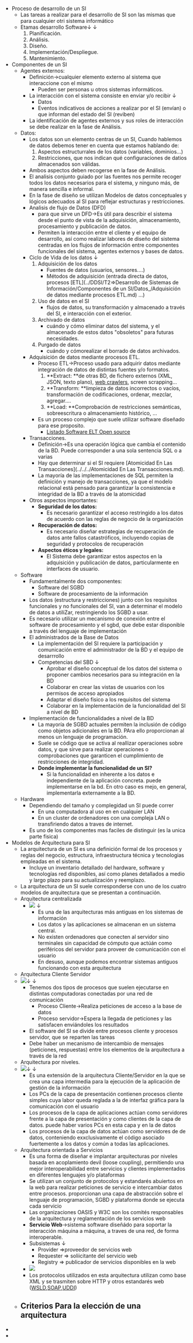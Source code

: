 - Proceso de desarrollo de un SI
    - Las tareas a realizar para el desarrollo de SI son las mismas que para cualquier otri sistema informático
    - Etamas desarrollo Software↓ ↓ 
        1. Planificación.
        2. Análisis.
        3. Diseño.
        4. Implementación/Despliegue.
        5. Mantenimiento.
- Componentes de un SI
    - Agentes externos:
        - Definición→cualquier elemento externo al sistema que interaccione con el mismo
            - Pueden ser personas u otros sistemas informáticos.
        - La interacción con el sistema consiste en enviar y/o recibir ↓ 
            - Datos
            - Eventos indicativos de acciones a realizar por el SI (envían) o que informan del estado del SI (reviben)
        - La identificación de agentes externos y sus roles de interacción se debe realizar en la fase de Análisis.
    - Datos:
        - Los datos son un elemento centras de un SI, Cuando hablemos de datos debemos tener en cuenta que estamos hablando de:
            1. Aspectos estructurrales de los datos (variables, dominios...)
            2. Restricciones, que nos indican qué configuraciones de datios almacenados son válidas.
        - Ambos aspectos deben recogerse en la fase de Análisis.
        - El analisis conjunto guiado por las fuentes nos permite recoger todos los datos necesarios para el sistema, y ninguno más, de manera sencilla e informal. 
        - En la fase de diseño se utilizan Modelos de datos conceptuales y lógicos adecuados al SI para reflejar estructuras y restricciones.
        - Analisis de flujo de Datos (DFD)
            - para que sirve un DFD→Es útil para describir el sistema desde el punto de vista de la adquisición, almacenamiento, procesamiento y publicación de datos.
            - Permiten la interacción entre el cliente y el equipo de desarrollo, así como realizar labores de diseño del sistema centradas en los flujos de información entre componentes funcionales del sistema, agentes externos y bases de datos.
        - Ciclo de Vida de los datos ↓ 
            1. Adquisición de los datos
                - Fuentes de datos (usuarios, sensores....)
                - Métodos de adquisición (entrada directa de datos, procesos [ETL](../DDSI/T2⇒Desarrollo de Sistemas de Información/Componentes de un SI/Datos_/Adquisición de datos mediante procesos ETL.md) ...)
            2. Uso de datos en el SI
                - flujos de datos, su transformación y almacenado a través del SI, e interacción con el exterior.
            3. Archivado de datos
                - cuándo y cómo eliminar datos del sistema, y el almacenado de estos datos "obsoletos" para futuras necesidades.
            4. Purgado de datos
                - cuándo y cómorealizar el borrado de datos archivados. 
        - Adquisición de datos mediante procesos ETL.
            - Proceso ETL→Proceso usado para adquirir datos mediante integración de datos de distintas fuentes y/o formatos.
                1. **Extract: **de otras BD, de fichero externos (XML, JSON, texto plano), [web crawlers](https://es.wikipedia.org/wiki/Axiomas_de_Peano), screen scrapping...
                2. **Transform: **limpieza de datos incorrectos o vacíos, transformación de codificaciones, ordenar, mezclar, agregar.... 
                3. **Load: **Comprobación de restricciones semánticas, sobreescritura o almacenamiento histórico, ...
            - Es un proceso complejo que suele utilizar software diseñado para ese proposito.
                - [Listado Software ELT Open source](https://dachival.notion.site/ED-45674dd18c044d1a8d0fb35b3e305200) 
        - Transacciones.
            - Definición→Es una operación lógica que cambia el contenido de la BD. Puede corresponder a una sola sentencia SQL o a varias
            - Hay que determinar si el SI requiere [Atomicidad En Las Transacciones](../../../Atomicidad En Las Transacciones.md).  
            - La mayoría de las implementaciones de SQL permiten la definición y manejo de transacciones, ya que el modelo relacional está pensado para garantizar la consistencia e integridad de la BD a través de la atomicidad
        - Otros aspectos importantes:
            - **Seguridad de los datos:** 
                - Es necesario garantizar el acceso restringido a los datos de acuerdo con las reglas de negocio de la organización
            - **Recuperación de datos:** 
                - Es necesario diseñar estrategias de recuperación de datos ante fallos catastróficos, incluyendo copias de seguridad y protocolos de recuperación
            - **Aspectos éticos y legales:**
                - El Sistema debe garantizar estos aspectos en la adquisición y publicación de datos, particularmente en interfaces de usuario.
    - Software
        - Fundamentalmente dos componentes:
            - Software del SGBD
            - Software de procesamiento de la información
        - Los datos (estructura y restricciones) junto con los requisitos funcionales y no funcionales del SI, van a determinar el modelo de datos a utiliZar, restringiendo los SGBD a usar.
        - Es necesario utilizar un mecanismo de conexión entre el software de procesamiento y el sgbd, que debe estar disponible a través del lenguaje de implementación
        - El administrados de la Base de Datos
            - La implementación del SI requiere la participación y comunicación entre el administrador de la BD y el equipo de desarrrollo
            - Competencias del SBD ↓ 
                - Aprobar el diseño conceptual de los datos del sistema o proponer cambios necesarios para su integración en la BD
                - Colaborar en crear las vistas de usuarios con los permisos de acceso apropiados
                - Adaptar el diseño fisico a los requisitos del sistema
                - Colaborar en la implementación de la funcionalidad del SI a nivel de BD
        - Implementación de funcionalidades a nivel de la BD
            - La mayoría de SGBD actuales permiten la inclusión de código como objetos adicionales en la BD. PAra ello proporcionan al menos un lenguaje de programación.
            - Suele se código que se activa al reallizar operaciones sobre datos, y que sirve para realizar operaciones o comprobaciones que garanticen el cumplimiento de restricciones de integridad.
            - **Donde implementar la funcionalidad de un SI?**
                - Si la funcionalidad en inherente a los datos e independiente de la aplicación concreta. puede implementarse en la bd. En otro caso es mejo, en general, implementarla externamente a la BD.
    - Hardware
        - Dependiendo del tamaño y complegidad un SI puede correr
            - En una computadora al uso en en cualquier LAN
            - En un cluster de ordenadores con una compleja LAN o transfiriendo datos a traves de internet.
        - Es uno de los componentes mas faciles de distinguir (es la unica parte fisica)
- Modelos de Arquitectura para SI
    - La arquitectura de un SI es una definición formal de los procesos y reglas del negocio, estructura, infraestructura técnica y tecnologias empleadas en el sistema.
        - Incluye un inventario detallado del hardware, software y tecnologías red disponíbles, así como planes detallados a medio y largo plazo para su actualización y reemplazo.
    - La arquitectura de un SI suele corresponderse con uno de los cuatro modelos de arquitectura que se presentan a continuación.
    - Arquitectura centralizada
        - ![](https://remnote-user-data.s3.amazonaws.com/4iHpCurQ1tG4L4O0LVrpBQGIvkv_I2-GKAXBQD1xAG5xS833TD5qWqBDbtJUkp37-fi_-VoSFkhpYFt16jwHDGIGmFyfC4ApCm8dLFzg00C9qflys89Doh9QtSxkV6bI.png) ↓ 
            - Es una de las arquitecturas más antiguas en los sistemas de información
            - Los datos y las aplicaciones se almacenan en un sistema central.
            - No existen ordenadores que conecten al servidor sino terminales sin capacidad de cómputo que actúán como periféricos del servidor para proveer de comunicación con el usuario
            - En desuso, aunque podemos encontrar sistemas antiguos funcionando con esta arquitectura
    - Arquitectura Cliente Servidor
    - ![](https://remnote-user-data.s3.amazonaws.com/By70DFl7-mGvEC9aIBWKxCQcJgmlqMjBT_hKsh-M--xZSJEBPqJ6pmBevsHtY2-VpQ0w4LG89XZB3aSiVD9A4EmRuM7I_VRohw-YEIs1Y1056RKKEtXswdBQrrSlcbNM.png)↓ ↓ 
        - Tenemos dos tipos de procesos que suelen ejecutarse en distintas computadoras conectadas por una red de comunicación
            - Proceso Cliente→Realiza peticiones de acceso a la base de datos
            - Proceso servidor→Espera la llegada de peticiones y las satisfacen enviándoles los resultados
        - El software del SI se divide entre procesos cliente y procesos servidor, que se reparten las tareas
        - Debe haber un mecanismo de intercambio de mensajes (peticiones, respuestas) entre los elementos de la arquitectura a través de la red
    - Arquitectura por niveles.
    - ![](https://remnote-user-data.s3.amazonaws.com/GRDSvV6KITmvL6tLTl1e9LY060vrmrbuew89jd4hHjvD3cPnZA7Fq2q7cwjMrDBIu-CnT2TcjSilTZIVW3Y1lQ5R28kE_skvDUpBEYwXA3bhC63Wv-b50uOkbfhXvLbb.png)↓ ↓ 
        - Es una extensión de la arquitectura Cliente/Servidor en la que se crea una capa intermedia para la ejecución de la aplicación de gestión de la información
        - Los PCs de la capa de presentación contienen procesos cliente simples cuya labor queda reglada a la de interfaz gráfica para la comunicación con el usuario
        - Los procesos de la capa de aplicaciones actúan como servidores frente a la capa de presentación y como clientes de la capa de datos. puede haber varios PCs en esta capa y en la de datos
        - Los procesos de la capa de datos actúan como servidores de de datos, conteniendo exxclusivamente el código asociado fuertemente a los datos y común a todas las aplicaciones.
    - Arquitectura orientada a Servicios
        - Es una forma de diseñar e implantar arquitecturas por niveles basada en acoplamiento devil (loose coupling), permitiendo una mejor interoperabilidad entre servicios y clientes implementados en diferentes lenguajes y/o plataformas
        - Se utilizan un conjunto de protocolos y estandarés abuiertos en la web para realizar peticiones de servicio e intercambiar datos entre procesos. proporcionan una capa de abstracción sobre el lenguaje de programación, SGBD y plataforma donde se ejecuta cada servicio
        - Las organizaciones OASIS y W3C son los comités responsables de la arquitectura y reglamentación de los servicios web
        - **Servicio Web**→sistema software diseñádo para soportar la interacción máquina a máquina, a traves de una red, de forma interoperable.
        - Subsistemas ↓ 
            - Provider ⇒proveedor de servicios web
            - Requester ⇒ soliicitante del servicio web
            - Registry ⇒ publicador de servicios disponibles en la web
        - ![](https://remnote-user-data.s3.amazonaws.com/k70TjtJvfhaZIiOm9scENByrHN-2SAWtBVKQpG9SvH1Xn7XbYbuIrYg7HKl65mpd1IPbyt7YPVq50T0tngCtmZFVGXZl2RZ04n97xRBAnyDvo7_XFikpAPkDMWt2A2L3.png)
        - Los protocolos utilizados en esta arquitectura utilizan como base XML y se trasmiten sobre HTTP y otros estandarés web ([WSLD](../../../WSLD.md),[SOAP](../../../SOAP.md),[UDDI](../../../UDDI.md))
    - Criterios Para la elección de una arquitectura
        - 
- 
- 
